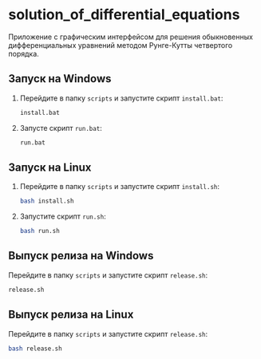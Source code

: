 # solution_of_differential_equations
Приложение с графическим интерфейсом для решения обыкновенных дифференциальных уравнений методом Рунге-Кутты четвертого порядка.

## Запуск на Windows

1. Перейдите в папку `scripts` и запустите скрипт `install.bat`:

   ```bash
   install.bat
   ```

2. Запусте скрипт `run.bat`:

   ```bash
   run.bat
   ```

## Запуск на Linux

1. Перейдите в папку `scripts` и запустите скрипт `install.sh`:

   ```bash
   bash install.sh
   ```

2. Запустите скрипт `run.sh`:

   ```bash
   bash run.sh
   ```

## Выпуск релиза на Windows

Перейдите в папку `scripts` и запустите скрипт `release.sh`:

```bash
release.sh
```

## Выпуск релиза на Linux

Перейдите в папку `scripts` и запустите скрипт `release.sh`:

```bash
bash release.sh
```

